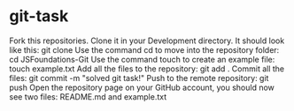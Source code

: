 # git-task
Fork this repositories.
Clone it in your Development directory. It should look like this: git clone 
Use the command cd to move into the repository folder: cd JSFoundations-Git
Use the command touch to create an example file: touch example.txt
Add all the files to the repository: git add .
Commit all the files: git commit -m "solved git task!"
Push to the remote repository: git push
Open the repository page on your GitHub account, you should now see two files: README.md and example.txt
